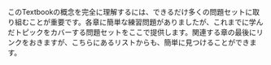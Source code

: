 このTextbookの概念を完全に理解するには、できるだけ多くの問題セットに取り組むことが重要です。各章に簡単な練習問題がありましたが、これまでに学んだトピックをカバーする問題セットをここで提供します。関連する章の最後にリンクをおきますが、こちらにあるリストからも、簡単に見つけることができます。